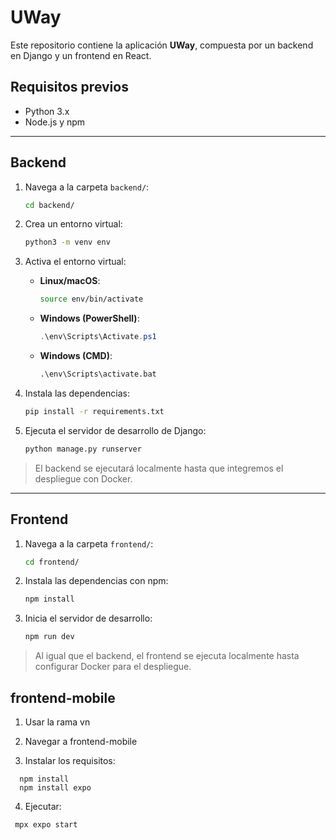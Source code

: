 # UWay

Este repositorio contiene la aplicación **UWay**, compuesta por un backend en Django y un frontend en React.

## Requisitos previos

* Python 3.x
* Node.js y npm

---

## Backend

1. Navega a la carpeta `backend/`:

   ```bash
   cd backend/
   ```
2. Crea un entorno virtual:

   ```bash
   python3 -m venv env
   ```
3. Activa el entorno virtual:

   * **Linux/macOS**:

     ```bash
     source env/bin/activate
     ```
   * **Windows (PowerShell)**:

     ```powershell
     .\env\Scripts\Activate.ps1
     ```
   * **Windows (CMD)**:

     ```cmd
     .\env\Scripts\activate.bat
     ```
4. Instala las dependencias:

   ```bash
   pip install -r requirements.txt
   ```
5. Ejecuta el servidor de desarrollo de Django:

   ```bash
   python manage.py runserver
   ```

> El backend se ejecutará localmente hasta que integremos el despliegue con Docker.

---

## Frontend

1. Navega a la carpeta `frontend/`:

   ```bash
   cd frontend/
   ```
2. Instala las dependencias con npm:

   ```bash
   npm install
   ```
3. Inicia el servidor de desarrollo:

   ```bash
   npm run dev
   ```

> Al igual que el backend, el frontend se ejecuta localmente hasta configurar Docker para el despliegue.

## frontend-mobile

1. Usar la rama vn

2. Navegar a frontend-mobile

3. Instalar los requisitos: 

 ```
   npm install
   npm install expo
   ```
4. Ejecutar:
 ```
  mpx expo start
   ```


